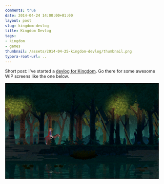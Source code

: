 ```yaml
---
comments: true
date: 2014-04-24 14:00:00+01:00
layout: post
slug: kingdom-devlog
title: Kingdom Devlog
tags:
- kingdom
- games
thumbnail: /assets/2014-04-25-kingdom-devlog/thumbnail.png
typora-root-url: ..
---
```


Short post: I've started a [devlog for Kingdom](http://kingdom.noio.nl). Go there for some awesome WIP screens like the one below.

[![](/assets/2014-04-25-kingdom-devlog/forest_3.png)](http://kingdom.noio.nl/2014/04/forest/)
